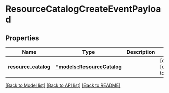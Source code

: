 # ResourceCatalogCreateEventPayload

## Properties
Name | Type | Description | Notes
------------ | ------------- | ------------- | -------------
**resource_catalog** | [***models::ResourceCatalog**](ResourceCatalog.md) |  | [optional] [default to None]

[[Back to Model list]](../README.md#documentation-for-models) [[Back to API list]](../README.md#documentation-for-api-endpoints) [[Back to README]](../README.md)


